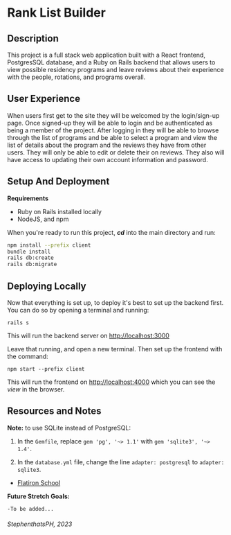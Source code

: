# Rank List Builder

## Description

This project is a full stack web application built with a React frontend, PostgresSQL database, and a Ruby on Rails backend that allows users to view possible residency programs and leave reviews about their experience with the people, rotations, and programs overall. 

## User Experience

When users first get to the site they will be welcomed by the login/sign-up page. Once signed-up they will be able to login and be authenticated as being a member of the project. After logging in they will be able to browse through the list of programs and be able to select a program and view the list of details about the program and the reviews they have from other users. They will only be able to edit or delete their on reviews. They also will have access to updating their own account information and password.

## Setup And Deployment

**Requirements**

- Ruby on Rails installed locally
- NodeJS, and npm

When you're ready to run this project, **_cd_** into the main directory and run:

```sh
npm install --prefix client
bundle install
rails db:create
rails db:migrate
```


## Deploying Locally

Now that everything is set up, to deploy it's best to set up the backend first. You can do so by opening a terminal and running:

```console
rails s
```

This will run the backend server on [http://localhost:3000](http://localhost:3000)


Leave that running, and open a new terminal. Then set up the frontend with the command:

```console
npm start --prefix client
```

This will run the frontend on [http://localhost:4000](http://localhost:4000) which you can see the _view_ in the browser.


## Resources and Notes

**Note:** to use SQLite instead of PostgreSQL:

1. In the `Gemfile`, replace `gem 'pg', '~> 1.1'` with `gem 'sqlite3', '~> 1.4'`.

2. In the `database.yml` file, change the line `adapter: postgresql` to `adapter: sqlite3`.

- [Flatiron School](https://flatironschool.com/)

**Future Stretch Goals:**

    -To be added...

###### StephenthatsPH, 2023